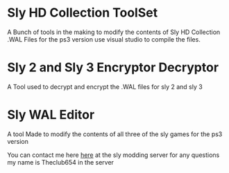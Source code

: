 # Sly HD Collection ToolSet
A Bunch of tools in the making to modify the contents of Sly HD Collection .WAL Files for the ps3 version use visual studio to compile the files.
# Sly 2 and Sly 3 Encryptor Decryptor
A Tool used to decrypt and encrypt the .WAL files for sly 2 and sly 3
# Sly WAL Editor
A tool Made to modify the contents of all three of the sly games for the ps3 version


You can contact me here [here](https://discord.com/invite/KJ5wvXX) at the sly modding server for any questions my name is Theclub654 in the server
